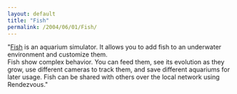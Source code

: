 ```yaml
---
layout: default
title: "Fish"
permalink: /2004/06/01/Fish/
---
```


"<A class="" href="http://oriol.mine.nu/fish/" target=_blank>Fish</A> is an aquarium simulator. It allows you to add fish to an underwater environment and customize them.<BR>Fish show complex behavior. You can feed them, see its evolution as they grow, use different cameras to track them, and save different aquariums for later usage. Fish can be shared with others over the local network using Rendezvous."